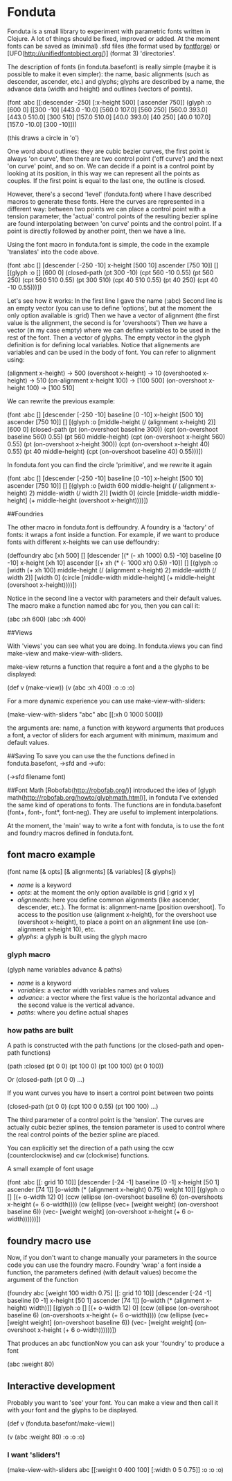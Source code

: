 # Fonduta

Fonduta is a small library to experiment with parametric fonts written in Clojure. A lot of things should be fixed, improved or added.
At the moment fonts can be saved as (minimal) .sfd files (the format used by [fontforge](http://fontforge.sourceforge.net/)) or [UFO(http://unifiedfontobject.org/)] (format 3) 'directories'.

The description of fonts (in fonduta.basefont) is really simple (maybe it is possible to make it even simpler): the name, basic alignments (such as descender, ascender, etc.) and glyphs; glyphs are described by a name, the advance data (width and height) and outlines (vectors of points).

(font :abc
      [[:descender -250]
       [:x-height 500]
       [:ascender 750]]
      (glyph :o [600 0] 
             [[300 -10]
              [443.0 -10.0] [560.0 107.0] [560 250]
              [560.0 393.0] [443.0 510.0] [300 510]
              [157.0 510.0] [40.0 393.0] [40 250]
              [40.0 107.0] [157.0 -10.0] [300 -10]]))

(this draws a circle in 'o')

One word about outlines: they are cubic bezier curves, the first point is always 'on curve', then there are two control point ('off curve') and the next 'on curve' point, and so on. We can decide if a point is a control point by looking at its position, in this way we can represent all the points as couples. If the first point is equal to the last one, the outline is closed.

However, there's a second 'level' (fonduta.font) where I have described macros to generate these fonts.
Here the curves are represented in a different way: between two points we can place a control point with a tension parameter, the 'actual' control points of the resulting bezier spline are found interpolating between 'on curve' points and the control point.
If a point is directly followed by another point, then we have a line.

Using the font macro in fonduta.font is simple, the code in the example 'translates' into the code above.

(font :abc 
      [] 
      [descender [-250 -10]
       x-height  [500 10]
       ascender  [750 10]]
      [] 
      [(glyph :o
              []
              [600 0] 
              (closed-path
               (pt 300 -10) (cpt 560 -10 0.55)
               (pt 560 250) (cpt 560 510 0.55)
               (pt 300 510) (cpt 40 510 0.55)
               (pt 40 250) (cpt 40 -10 0.55)))])

Let's see how it works:
In the first line I gave the name (:abc)
Second line is an empty vector (you can use to define 'options', but at the moment the only option available is :grid)
Then we have a vector of alignment (the first value is the alignment, the second is for 'overshoots')
Then we have a vector (in my case empty) where we can define variables to be used in the rest of the font.
Then a vector of glyphs. The empty vector in the glyph definition is for defining local variables.
Notice that alignements are variables and can be used in the body of font. You can refer to alignment using:

(alignment x-height)        -> 500
(overshoot x-height)        -> 10
(overshooted x-height)      -> 510
(on-alignment x-height 100) -> [100 500]
(on-overshoot x-height 100) -> [100 510]

We can rewrite the previous example:

(font :abc 
      [] 
      [descender [-250 -10]
       baseline  [0 -10]
       x-height  [500 10]
       ascender  [750 10]]
      [] 
      [(glyph :o
              [middle-height (/ (alignment x-height) 2)]
              [600 0] 
              (closed-path
               (pt (on-overshoot baseline 300))
               (cpt (on-overshoot baseline 560)  0.55)
               (pt 560 middle-height)
               (cpt (on-overshoot x-height 560) 0.55)
               (pt (on-overshoot x-height 300))
               (cpt (on-overshoot x-height 40) 0.55)
               (pt 40 middle-height)
               (cpt (on-overshoot baseline 40) 0.55)))])

In fonduta.font you can find the circle 'primitive', and we rewrite it again

(font :abc 
      [] 
      [descender [-250 -10]
       baseline  [0 -10]
       x-height  [500 10]
       ascender  [750 10]]
      [] 
      [(glyph :o
              [width 600
               middle-height (/ (alignment x-height) 2)
               middle-width (/ width 2)]
              [width 0] 
              (circle [middle-width middle-height]
                      (+ middle-height (overshoot x-height))))])


##Foundries

The other macro in fonduta.font is deffoundry. A foundry is a 'factory' of fonts: it wraps a font inside a function. For example, if we want to produce fonts with different x-heights we can use deffoundry:

(deffoundry abc
  [xh 500]
  []
  [descender [(* (- xh 1000) 0.5) -10]
   baseline  [0 -10]
   x-height  [xh 10]
   ascender  [(+ xh (* (- 1000 xh) 0.5)) -10]]
  []
  [(glyph :o
          [width (+ xh 100)
           middle-height (/ (alignment x-height) 2)
           middle-width (/ width 2)]
          [width 0]
          (circle [middle-width middle-height]
                  (+ middle-height (overshoot x-height))))])

Notice in the second line a vector with parameters and their default values.
The macro make a function named abc for you, then you can call it:

(abc :xh 600)
(abc :xh 400)

##Views

With 'views' you can see what you are doing. In fonduta.views you can find make-view and make-view-with-sliders.

make-view returns a function that require a font and a the glyphs to be displayed:

(def v (make-view))
(v (abc :xh 400) :o :o :o)

For a more dynamic experience you can use make-view-with-sliders:

(make-view-with-sliders "abc" abc [[:xh 0 1000 500]])

the arguments are: name, a function with keyword arguments that produces a font, a vector of sliders for each argument with minimum, maximum and default values.

##Saving
To save you can use the the functions defined in fonduta.basefont, ->sfd and ->ufo:

(->sfd filename font)

##Font Math
[Robofab(http://robofab.org/)] introduced the idea of [glyph math(http://robofab.org/howto/glyphmath.html)], in fonduta I've extended the same kind of operations to fonts.
The functions are in fonduta.basefont (font+, font-, font*, font-neg). They are useful to implement interpolations.






At the moment, the 'main' way to write a font with fonduta, is to use the font and foundry macros defined in fonduta.font.

## font macro example

(font name [& opts] [& alignments] [& variables] [& glyphs])

* *name* is a keyword
* *opts*: at the moment the only option available is grid [:grid x y]
* *alignments*: here you define common alignments (like ascender, descender, etc.). The format is: alignment-name [position overshoot]. To access to the position use (alignment x-height), for the overshoot use (overshoot x-height), to place a point on an alignment line use (on-alignment x-height 10), etc.
* *glyphs*: a glyph is built using the glyph macro

### glyph macro

(glyph name variables advance & paths)
* *name* is a keyword
* *variables*: a vector width variables names and values
* *advance*: a vector where the first value is the horizontal advance and the second value is the vertical advance.
* *paths*: where you define actual shapes

### how paths are built
A path is constructed with the path functions (or the closed-path and open-path functions)

(path :closed (pt 0 0) (pt 100 0) (pt 100 100) (pt 0 100))

Or (closed-path (pt 0 0) ...)

If you want curves you have to insert a control point between two points

(closed-path (pt 0 0) (cpt 100 0 0.55) (pt 100 100) ...)

The third parameter of a control point is the 'tension'. The curves are actually cubic bezier splines, the tension parameter is used to control where the real control points of the bezier spline are placed.

You can explicitly set the direction of a path using the ccw (counterclockwise) and cw (clockwise) functions. 
 
A small example of font usage

(font :abc
  [[: grid 10 10]]
  [descender [-24 -1]
   baseline  [0 -1]
   x-height  [50 1]
   ascender  [74 1]]
  [o-width (* (alignment x-height) 0.75)
   weight  10]]
  [(glyph :o
          []
	  [(+ o-width 12) 0]
          (ccw (ellipse (on-overshoot baseline 6) 
                        (on-overshoots x-height (+ 6 o-width))))
	  (cw (ellipse (vec+ [weight weight]
      	      	       	     (on-overshoot baseline 6))
		       (vec- [weight weight]
		       	     (on-overshoot x-height (+ 6 o-width))))))])


## foundry macro use

Now, if you don't want to change manually your parameters in the source code you can use the foundry macro.
Foundry 'wrap' a font inside a function, the parameters defined (with default values) become the argument of the function


(foundry abc
  [weight 100
   width  0.75]
  [[: grid 10 10]]
  [descender [-24 -1]
   baseline  [0 -1]
   x-height  [50 1]
   ascender  [74 1]]
  [o-width (* (alignment x-height) width)]]
  [(glyph :o
          []
	  [(+ o-width 12) 0]
          (ccw (ellipse (on-overshoot baseline 6) 
                        (on-overshoots x-height (+ 6 o-width))))
	  (cw (ellipse (vec+ [weight weight]
      	      	       	     (on-overshoot baseline 6))
		       (vec- [weight weight]
		       	     (on-overshoot x-height (+ 6 o-width))))))])

That produces an abc functionNow you can ask your 'foundry' to produce a font

(abc :weight 80)

## Interactive development

Probably you want to 'see' your font. You can make a view and then call it with your font and the glyphs to be displayed.

(def v (fonduta.basefont/make-view))

(v (abc :weight 80) :o :o :o)

### I want 'sliders'!

(make-view-with-sliders abc [[:weight 0 400 100] [:width 0 5 0.75]] :o :o :o)

